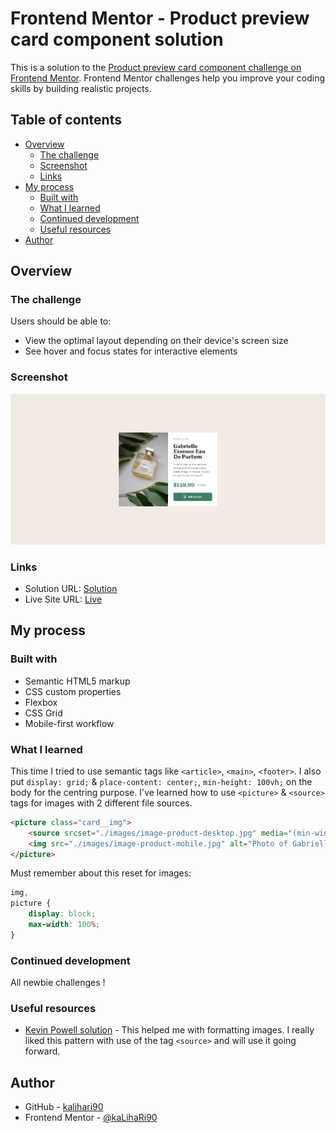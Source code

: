 # Frontend Mentor - Product preview card component solution

This is a solution to the [Product preview card component challenge on Frontend Mentor](https://www.frontendmentor.io/challenges/product-preview-card-component-GO7UmttRfa). Frontend Mentor challenges help you improve your coding skills by building realistic projects.

## Table of contents

- [Overview](#overview)
  - [The challenge](#the-challenge)
  - [Screenshot](#screenshot)
  - [Links](#links)
- [My process](#my-process)
  - [Built with](#built-with)
  - [What I learned](#what-i-learned)
  - [Continued development](#continued-development)
  - [Useful resources](#useful-resources)
- [Author](#author)

## Overview

### The challenge

Users should be able to:

- View the optimal layout depending on their device's screen size
- See hover and focus states for interactive elements

### Screenshot

![](./images/screenshot.png)

### Links

- Solution URL: [Solution](https://github.com/kalihari90/frontend-mentor-5)
- Live Site URL: [Live](https://kalihari90.github.io/frontend-mentor-5/)

## My process

### Built with

- Semantic HTML5 markup
- CSS custom properties
- Flexbox
- CSS Grid
- Mobile-first workflow

### What I learned

This time I tried to use semantic tags like `<article>`, `<main>`, `<footer>`.
I also put `display: grid;` & `place-content: center;`, `min-height: 100vh;` on the body for the centring purpose.
I've learned how to use `<picture>` & `<source>` tags for images with 2 different file sources.

```html
<picture class="card__img">
	<source srcset="./images/image-product-desktop.jpg" media="(min-width: 600px)" />
	<img src="./images/image-product-mobile.jpg" alt="Photo of Gabrielle Essence Eau De Parfum" />
</picture>
```

Must remember about this reset for images:

```css
img,
picture {
	display: block;
	max-width: 100%;
}
```

### Continued development

All newbie challenges !

### Useful resources

- [Kevin Powell solution](https://www.youtube.com/watch?v=B2WL6KkqhLQ&t=1102s&ab_channel=KevinPowell) - This helped me with formatting images. I really liked this pattern with use of the tag `<source>` and will use it going forward.

## Author

- GitHub - [kalihari90](https://github.com/kalihari90)
- Frontend Mentor - [@kaLihaRi90](https://www.frontendmentor.io/profile/kalihari90)
